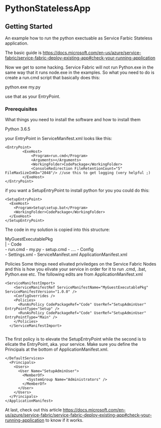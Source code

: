 # PythonStatelessApp


## Getting Started

An example how to run the python exectuable as Service Farbic Stateless application.

The basic guide is https://docs.microsoft.com/en-us/azure/service-fabric/service-fabric-deploy-existing-app#check-your-running-application

Now we get to some hacking. Service Fabric will not run Python.exe in the same way that it runs node.exe in the examples. So what you need to do is create a run.cmd script that basically does this:

python.exe my.py

use that as your EntryPoint.

### Prerequisites

What things you need to install the software and how to install them

Python 3.6.5

your EntryPoint in ServiceManifest.xml looks like this:
```
<EntryPoint>
        <ExeHost>
            <Program>run.cmd</Program>
            <Arguments></Arguments>
            <WorkingFolder>CodePackage</WorkingFolder>
            <ConsoleRedirection FileRetentionCount="5" FileMaxSizeInKb="2048"/> //use this to get logging (very helpful ;)
        </ExeHost>
</EntryPoint>
```

if you want a SetupEntryPoint to install python for you you could do this:

```
<SetupEntryPoint>
  <ExeHost>
    <Program>Setup\setup.bat</Program>
    <WorkingFolder>CodePackage</WorkingFolder>
  </ExeHost>
</SetupEntryPoint>
```

The code in my solution is copied into this structure:

MyGuestExecutablePkg\
    |
    - Code\
        - run.cmd
        - my.py
        - setup.cmd
        - ....
    - Config\
        - Settings.xml
    - ServiceManifest.xml
ApplicationManifest.xml

Policies
Some things need elivated priviledges on the Service Fabric Nodes and this is how you elivate your service in order for it to run .cmd, .bat, Python.exe etc. The following edits are from ApplicationManifest.xml

```
<ServiceManifestImport>
    <ServiceManifestRef ServiceManifestName="MyGuestExecutablePkg" ServiceManifestVersion="1.0.0" />
    <ConfigOverrides />
    <Policies>
      <RunAsPolicy CodePackageRef="Code" UserRef="SetupAdminUser" EntryPointType="Setup" />
      <RunAsPolicy CodePackageRef="Code" UserRef="SetupAdminUser" EntryPointType="Main" />
    </Policies>
  </ServiceManifestImport>
  
```

The first policy is to elevate the SetupEntryPoint while the second is to elicate the EntryPoint, aka. your service. Make sure you define the Principals at the bottom of ApplicationManifest.xml.

```
</DefaultServices>
  <Principals>
    <Users>
      <User Name="SetupAdminUser">
        <MemberOf>
          <SystemGroup Name="Administrators" />
        </MemberOf>
      </User>
    </Users>
  </Principals>
</ApplicationManifest>
```

At last, check out this article https://docs.microsoft.com/en-us/azure/service-fabric/service-fabric-deploy-existing-app#check-your-running-application to know if it works.
